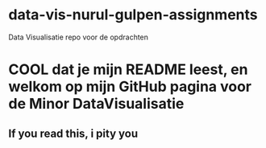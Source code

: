 # data-vis-nurul-gulpen-assignments
Data Visualisatie repo voor de opdrachten

# COOL dat je mijn README leest, en welkom op mijn GitHub pagina voor de Minor DataVisualisatie
## If you read this, i pity you
